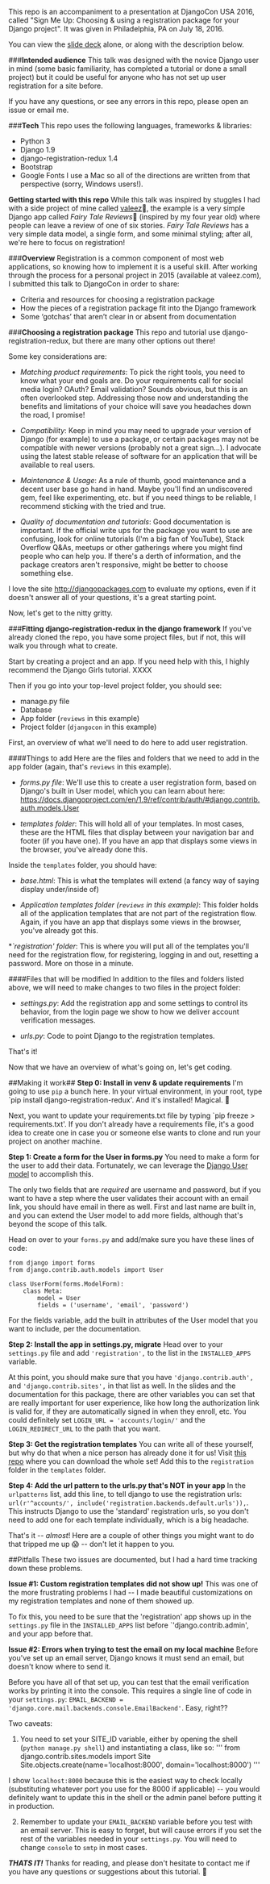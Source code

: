 This repo is an accompaniment to a presentation at DjangoCon USA 2016, called "Sign Me Up: Choosing & using a registration package for your Django project".   It was given in Philadelphia, PA on July 18, 2016.

You can view the [slide deck](https://drive.google.com/a/eleanorstrib.com/file/d/0B1A8in1PFh3iS1JuVld6UmEtMkU/view?usp=sharing) alone, or along with the description below.

###**Intended audience**
This talk was designed with the novice Django user in mind (some basic familiarity, has completed a tutorial or done a small project) but it could be useful for anyone who has not set up user registration for a site before.

If you have any questions, or see any errors in this repo, please open an issue or email me.


###**Tech**
This repo uses the following languages, frameworks & libraries:
* Python 3
* Django 1.9
* django-registration-redux 1.4
* Bootstrap
* Google Fonts
I use a Mac so all of the directions are written from that perspective (sorry, Windows users!).

**Getting started with this repo**
While this talk was inspired by stuggles I had with a side project of mine called [valeez](http://www.valeez.com):baggage_claim:, the example is a very simple Django app called _Fairy Tale Reviews_:european_castle: (inspired by my four year old) where people can leave a review of one of six stories.  _Fairy Tale Reviews_ has a very simple data model, a single form, and some minimal styling; after all, we're here to focus on registration!


###**Overview**
Registration is a common component of most web applications, so knowing how to implement it is a useful skill.  After working through the process for a personal project in 2015 (available at valeez.com), I submitted this talk to DjangoCon in order to share:
* Criteria and resources for choosing a registration package
* How the pieces of a registration package fit into the Django framework
* Some ‘gotchas’ that aren’t clear in or absent from documentation


###**Choosing a registration package**
This repo and tutorial use django-registration-redux, but there are many other options out there! 

Some key considerations are:
* _Matching product requirements_: To pick the right tools, you need to know what your end goals are.  Do your requirements call for social media login? OAuth? Email validation?  Sounds obvious, but this is an often overlooked step.  Addressing those now and understanding the benefits and limitations of your choice will save you headaches down the road, I promise!

* _Compatibility_: Keep in mind you may need to upgrade your version of Django (for example) to use a package, or certain packages may not be compatible with newer versions (probably not a great sign...).  I advocate using the latest stable release of software for an application that will be available to real users.  

* _Maintenance & Usage_: As a rule of thumb, good maintenance and a decent user base go hand in hand.  Maybe you'll find an undiscovered gem, feel like experimenting, etc. but if you need things to be reliable, I recommend sticking with the tried and true.

* _Quality of documentation and tutorials_: Good documentation is important.  If the official write ups for the package you want to use are confusing, look for online tutorials (I'm a big fan of YouTube), Stack Overflow Q&As, meetups or other gatherings where you might find people who can help you.  If there's a derth of information, and the package creators aren't responsive, might be better to choose something else.

I love the site http://djangopackages.com to evaluate my options, even if it doesn't answer all of your questions, it's a great starting point.

Now, let's get to the nitty gritty.

###**Fitting django-registration-redux in the django framework**
If you've already cloned the repo, you have some project files, but if not, this will walk you through what to create.

Start by creating a project and an app.  If you need help with this, I highly recommend the Django Girls tutorial. XXXX

Then if you go into your top-level project folder, you should see: 
* manage.py file
* Database 
* App folder (`reviews` in this example)
* Project folder (`djangocon` in this example)


First, an overview of what we'll need to do here to add user registration.

####Things to add
Here are the files and folders that we need to add in the app folder (again, that's `reviews` in this example).

* _forms.py file_: We'll use this to create a user registration form, based on Django's built in User model, which you can learn about here: 
https://docs.djangoproject.com/en/1.9/ref/contrib/auth/#django.contrib.auth.models.User

* _templates folder_: This will hold all of your templates.  In most cases, these are the HTML files that display between your navigation bar and footer (if you have one).  If you have an app that displays some views in the browser, you've already done this.

Inside the `templates` folder, you should have:
* _base.html_: This is what the templates will extend (a fancy way of saying display under/inside of)

* _Application templates folder (`reviews` in this example)_: This folder holds all of the application templates that are not part of the registration flow.  Again, if you have an app that displays some views in the browser, you've already got this.

*_`registration' folder_: This is where you will put all of the templates you'll need for the registration flow, for registering, logging in and out, resetting a password.  More on those in a minute.

####Files that will be modified
In addition to the files and folders listed above, we will need to make changes to two files in the project folder:

* _settings.py_: Add the registration app and some settings to control its behavior, from the login page we show to how we deliver account verification messages.

* _urls.py_: Code to point Django to the registration templates.

That's it!  

Now that we have an overview of what's going on, let's get coding.

##Making it work##
**Step 0: Install in venv & update requirements**
I'm going to use `pip` a bunch here.  In your virtual environment, in your root, type `pip install django-registration-redux'.  And it's installed! Magical. :tada:

Next, you want to update your requirements.txt file by typing `pip freeze > requirements.txt'.  If you don't already have a requirements file, it's a good idea to create one in case you or someone else wants to clone and run your project on another machine.

**Step 1: Create a form for the User in forms.py**
You need to make a form for the user to add their data.  Fortunately, we can leverage the [Django User model](https://docs.djangoproject.com/en/1.9/ref/contrib/auth/#django.contrib.auth.models.User) to accomplish this.

The only two fields that are _required_ are username and password, but if you want to have a step where the user validates their account with an email link, you should have email in there as well.  First and last name are built in, and you can extend the User model to add more fields, although that's beyond the scope of this talk.

Head on over to your `forms.py` and add/make sure you have these lines of code:
```
from django import forms
from django.contrib.auth.models import User

class UserForm(forms.ModelForm):
	class Meta:
		model = User
		fields = ('username', 'email', 'password')
```
For the fields variable, add the built in attributes of the User model that you want to include, per the documentation.

**Step 2: Install the app in settings.py, migrate**
Head over to your `settings.py` file and add `'registration',` to the list in the `INSTALLED_APPS` variable.

At this point, you should make sure that you have `'django.contrib.auth',` and `'django.contrib.sites',`
in that list as well.  In the slides and the documentation for this package, there are other variables you can set that are really important for user experience, like how long the authorization link is valid for, if they are automatically signed in when they enroll, etc.  You could definitely set `LOGIN_URL = 'accounts/login/'` and the `LOGIN_REDIRECT_URL` to the path that you want.

**Step 3: Get the registration templates**
You can write all of these yourself, but why do that when a nice person has already done it for us!  Visit [this repo](https://github.com/macdhuibh/django-registration-templates) where you can download the whole set!  Add this to the `registration` folder in the `templates` folder.

**Step 4: Add the url pattern to the urls.py that's NOT in your app**
In the `urlpatterns` list, add this line, to tell django to use the registration urls: `url(r'^accounts/', include('registration.backends.default.urls')),`.  This instructs Django to use the 'standard' registration urls, so you don't need to add one for each template individually, which is a big headache.

That's it -- _almost_!  Here are a couple of other things you might want to do that tripped me up :scream: -- don't let it happen to you. 


##Pitfalls
These two issues are documented, but I had a hard time tracking down these problems.

**Issue #1: Custom registration templates did not show up!**
This was one of the more frustrating problems I had -- I made beautiful customizations on my registration templates and none of them showed up.  

To fix this, you need to be sure that the 'registration' app shows up in the `settings.py` file in the `INSTALLED_APPS` list before `'django.contrib.admin', and your app before that.  


**Issue #2: Errors when trying to test the email on my local machine**
Before you've set up an email server, Django knows it must send an email, but doesn't know where to send it.  

Before you have all of that set up, you can test that the email verification works by printing it into the console.  This requires a single line of code in your `settings.py`: `EMAIL_BACKEND = 'django.core.mail.backends.console.EmailBackend'`.  Easy, right??

Two caveats: 

1. You need to set your SITE_ID variable, either by opening the shell (`python manage.py shell`) and instantiating a class, like so:
'''
from django.contrib.sites.models import Site
Site.objects.create(name='localhost:8000', domain='localhost:8000')
'''

I show `localhost:8000` because this is the easiest way to check locally (substituting whatever port you use for the 8000 if applicable) -- you would definitely want to update this in the shell or the admin panel before putting it in production.

2. Remember to update your `EMAIL_BACKEND` variable before you test with an email server.  This is easy to forget, but will cause errors if you set the rest of the variables needed in your `settings.py`.  You will need to change `console` to `smtp` in most cases.


***THATS IT!*** Thanks for reading, and please don't hesitate to contact me if you have any questions or suggestions about this tutorial.  :snake:



